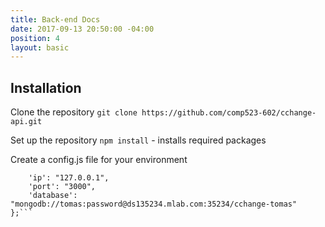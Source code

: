 ```yaml
---
title: Back-end Docs
date: 2017-09-13 20:50:00 -04:00
position: 4
layout: basic
---
```


## Installation

Clone the repository
`git clone https://github.com/comp523-602/cchange-api.git`

Set up the repository
`npm install` - installs required packages

Create a config.js file for your environment
```module.exports = {
	'ip': "127.0.0.1",
	'port': "3000",
	'database': "mongodb://tomas:password@ds135234.mlab.com:35234/cchange-tomas"
};```

